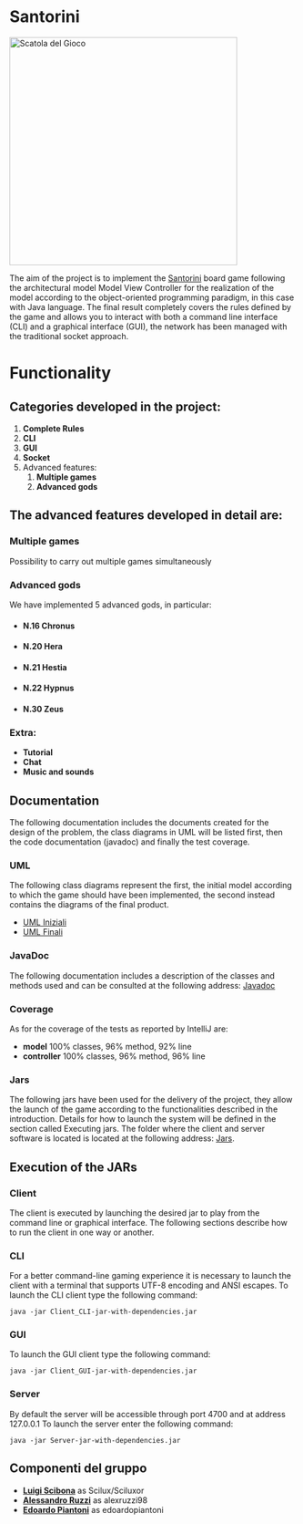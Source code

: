 # Santorini
<img src="https://github.com/Sciluxor/ing-sw-2020-Scibona-Ruzzi-Piantoni/blob/master/wiki-assets/gamebox.png" width="400" alt="Scatola del Gioco" align="center" /></a>


The aim of the project is to implement the [Santorini](http://www.craniocreations.it/prodotto/santorini/) board game following the architectural model Model View Controller for the realization of the model according to the object-oriented programming paradigm, in this case with Java language. The final result completely covers the rules defined by the game and allows you to interact with both a command line interface (CLI) and a graphical interface (GUI), the network has been managed with the traditional socket approach.

# Functionality

## Categories developed in the project:
1) **Complete Rules**
2) **CLI**
3) **GUI**
4) **Socket**
5) Advanced features:
    1) **Multiple games**
    2) **Advanced gods**

## The advanced features developed in detail are:

### Multiple games
Possibility to carry out multiple games simultaneously

### Advanced gods
We have implemented 5 advanced gods, in particular:
- #### N.16 Chronus
- #### N.20 Hera
- #### N.21 Hestia
- #### N.22 Hypnus
- #### N.30 Zeus

### Extra:
- **Tutorial**
- **Chat**
- **Music and sounds**

## Documentation
The following documentation includes the documents created for the design of the problem, the class diagrams in UML will be listed first, then the code documentation (javadoc) and finally the test coverage.

### UML
The following class diagrams represent the first, the initial model according to which the game should have been implemented, the second instead contains the diagrams of the final product.
- [UML Iniziali]()
- [UML Finali]()

### JavaDoc
The following documentation includes a description of the classes and methods used and can be consulted at the following address: [Javadoc]()

### Coverage
As for the coverage of the tests as reported by IntelliJ are:
- __model__ 100% classes, 96% method, 92% line
- __controller__ 100% classes, 96% method, 96% line

### Jars
The following jars have been used for the delivery of the project, they allow the launch of the game according to the functionalities described in the introduction. Details for how to launch the system will be defined in the section called Executing jars. The folder where the client and server software is located is located at the following address: [Jars](https://github.com/Sciluxor/ing-sw-2020-Scibona-Ruzzi-Piantoni/tree/master/Jars).

## Execution of the JARs
### Client
The client is executed by launching the desired jar to play from the command line or graphical interface. The following sections describe how to run the client in one way or another.

### CLI
For a better command-line gaming experience it is necessary to launch the client with a terminal that supports UTF-8 encoding and ANSI escapes. To launch the CLI client type the following command:
```
java -jar Client_CLI-jar-with-dependencies.jar
```

### GUI
To launch the GUI client type the following command:
```
java -jar Client_GUI-jar-with-dependencies.jar
```

### Server
By default the server will be accessible through port 4700 and at address 127.0.0.1 To launch the server enter the following command:
```
java -jar Server-jar-with-dependencies.jar
```

## Componenti del gruppo
- [__Luigi Scibona__](https://github.com/Sciluxor) as Scilux/Sciluxor
- [__Alessandro Ruzzi__](https://github.com/alexruzzi98) as alexruzzi98
- [__Edoardo Piantoni__](https://github.com/edoardopiantoni) as edoardopiantoni